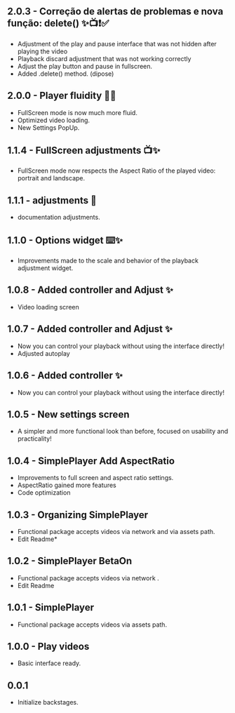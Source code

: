 ## 2.0.3 - Correção de alertas de problemas e nova função: delete() ✨📺❗✅

* Adjustment of the play and pause interface that was not hidden after playing the video
* Playback discard adjustment that was not working correctly
* Adjust the play button and pause in fullscreen.
* Added .delete() method. (dipose)

## 2.0.0 - Player fluidity 🍃🚀

* FullScreen mode is now much more fluid.
* Optimized video loading.
* New Settings PopUp.

## 1.1.4 - FullScreen adjustments 📺✨

* FullScreen mode now respects the Aspect Ratio of the played video: portrait and landscape.

## 1.1.1 - adjustments 🛟

* documentation adjustments.

## 1.1.0 - Options widget ⌨️✨

* Improvements made to the scale and behavior of the playback adjustment widget.

## 1.0.8 - Added controller and Adjust ✨

* Video loading screen

## 1.0.7 - Added controller and Adjust ✨

* Now you can control your playback without using the interface directly!
* Adjusted autoplay

## 1.0.6 - Added controller ✨

* Now you can control your playback without using the interface directly!

## 1.0.5 - New settings screen

* A simpler and more functional look than before, focused on usability and practicality!

## 1.0.4 - SimplePlayer Add AspectRatio

* Improvements to full screen and aspect ratio settings.
* AspectRatio gained more features
* Code optimization

## 1.0.3 - Organizing SimplePlayer

* Functional package accepts videos via network and via assets path.
* Edit Readme*

## 1.0.2 - SimplePlayer BetaOn

* Functional package accepts videos via network .
* Edit Readme

## 1.0.1 - SimplePlayer

* Functional package accepts videos via assets path.


## 1.0.0 - Play videos

* Basic interface ready.

## 0.0.1

* Initialize backstages.
